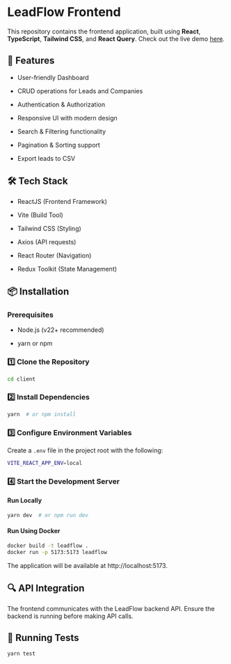 # LeadFlow Frontend

This repository contains the frontend application, built using **React**, **TypeScript**, **Tailwind CSS**, and **React Query**. Check out the live demo [here](https://leadflow-alpha.vercel.app/).

## 🚀 Features

- User-friendly Dashboard

- CRUD operations for Leads and Companies

- Authentication & Authorization

- Responsive UI with modern design

- Search & Filtering functionality

- Pagination & Sorting support

- Export leads to CSV

## 🛠 Tech Stack

- ReactJS (Frontend Framework)

- Vite (Build Tool)

- Tailwind CSS (Styling)

- Axios (API requests)

- React Router (Navigation)

- Redux Toolkit (State Management)

## 📦 Installation

### Prerequisites

- Node.js (v22+ recommended)

- yarn or npm

### 1️⃣ Clone the Repository

```bash
cd client
```

### 2️⃣ Install Dependencies

```bash
yarn  # or npm install
```

### 3️⃣ Configure Environment Variables

Create a `.env` file in the project root with the following:

```bash
VITE_REACT_APP_ENV=local
```

### 4️⃣ Start the Development Server

#### Run Locally

```bash
yarn dev  # or npm run dev
```

#### Run Using Docker

```bash
docker build -t leadflow .
docker run -p 5173:5173 leadflow
```

The application will be available at http://localhost:5173.

## 🔍 API Integration

The frontend communicates with the LeadFlow backend API. Ensure the backend is running before making API calls.

## 🧪 Running Tests

```bash
yarn test
```
